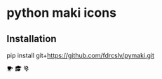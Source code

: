 # python maki icons

## Installation
pip install git+https://github.com/fdrcslv/pymaki.git


<svg version="1.1" id="cafe-15" xmlns="http://www.w3.org/2000/svg" width="15px" height="15px" viewBox="0 0 15 15">
  <path d="M12,5h-2V3H2v4c0.0133,2.2091,1.8149,3.9891,4.024,3.9758C7.4345,10.9673,8.7362,10.2166,9.45,9H12c1.1046,0,2-0.8954,2-2&#xA;&#x9;S13.1046,5,12,5z M12,8H9.86C9.9487,7.6739,9.9958,7.3379,10,7V6h2c0.5523,0,1,0.4477,1,1S12.5523,8,12,8z M10,12.5&#xA;&#x9;c0,0.2761-0.2239,0.5-0.5,0.5h-7C2.2239,13,2,12.7761,2,12.5S2.2239,12,2.5,12h7C9.7761,12,10,12.2239,10,12.5z"/>
</svg>

<svg id="college-15" xmlns="http://www.w3.org/2000/svg" width="15px" height="15px" viewBox="0 0 15 15">
  <path d="M7.5,1L0,4.5l2,0.9v1.7C1.4,7.3,1,7.9,1,8.5s0.4,1.2,1,1.4V10l-0.9,2.1&#xA; C0.8,13,1,14,2.5,14s1.7-1,1.4-1.9L3,10c0.6-0.3,1-0.8,1-1.5S3.6,7.3,3,7.1V5.9L7.5,8L15,4.5L7.5,1z M11.9,7.5l-4.5,2L5,8.4v0.1&#xA; c0,0.7-0.3,1.3-0.8,1.8l0.6,1.4v0.1C4.9,12.2,5,12.6,4.9,13c0.7,0.3,1.5,0.5,2.5,0.5c3.3,0,4.5-2,4.5-3L11.9,7.5L11.9,7.5z"/>
</svg>

<svg version="1.1" id="globe-15" xmlns="http://www.w3.org/2000/svg" width="15px" height="15px" viewBox="0 0 15 15">
  <g>
    <g>
      <path d="M11.9807,9.4807l-0.7208-0.7208C10.3425,9.8168,9.006,10.5,7.5,10.5c-2.757,0-5-2.243-5-5&#xA;&#x9;&#x9;&#x9;c0-1.506,0.6832-2.8425,1.7401-3.7599L3.5193,1.0193C2.2831,2.1183,1.5,3.7158,1.5,5.5c0,3.1449,2.4208,5.72,5.5,5.9747V13H6.5&#xA;&#x9;&#x9;&#x9;C6.2239,13,6,13.2238,6,13.5C6,13.7761,6.2239,14,6.5,14h2C8.7761,14,9,13.7761,9,13.5C9,13.2238,8.7761,13,8.5,13H8v-1.5273&#xA;&#x9;&#x9;&#x9;C9.5806,11.341,10.9858,10.5997,11.9807,9.4807z"/>
    </g>
    <g>
      <path d="M7.5,9C9.433,9,11,7.433,11,5.5S9.433,2,7.5,2S4,3.567,4,5.5S5.567,9,7.5,9z M8.5,4l0.3638-0.5915&#xA;&#x9;&#x9;&#x9;c0.3463,0.2263,0.6249,0.5394,0.8235,0.9042L9.5,5h-1V4z M6.6563,3.1563L7.5,4v1L8,6h1.5h0.4396&#xA;&#x9;&#x9;&#x9;C9.7708,6.826,9.2026,7.5041,8.4381,7.8144L8,7H6.5L5.0504,5C5.2251,4.1396,5.8452,3.4486,6.6563,3.1563z"/>
    </g>
  </g>
</svg>
